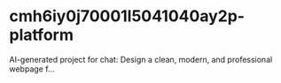 # cmh6iy0j70001l5041040ay2p-platform
AI-generated project for chat: Design a clean, modern, and professional webpage f...
